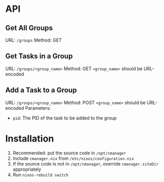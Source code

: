 # API

## Get All Groups
URL: `/groups`
Method: GET

## Get Tasks in a Group
URL: `/groups/<group_name>`
Method: GET
`<group_name>` should be URL-encoded

## Add a Task to a Group
URL: `/groups/<group_name>`
Method: POST
`<group_name>` should be URL-encoded
Parameters:
  - `pid`: The PID of the task to be added to the group


# Installation

 1. Recommended: put the source code in `/opt/cmanager`
 2. Include `cmanager.nix` from `/etc/nixos/configuration.nix`
 3. If the source code is not in `/opt/cmanager`, override `cmanager.siteDir`
    appropriately
 4. Run `nixos-rebuild switch`
